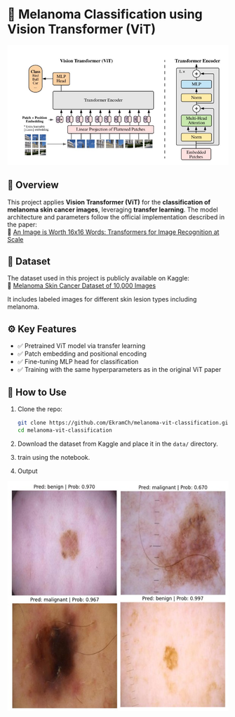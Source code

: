 
# 🧠 Melanoma Classification using Vision Transformer (ViT)

<p align="center">
  <img src="ViT.jpg" alt="Vision Transformer Architecture" width="700"/>
</p>

## 📌 Overview

This project applies **Vision Transformer (ViT)** for the **classification of melanoma skin cancer images**, leveraging **transfer learning**. The model architecture and parameters follow the official implementation described in the paper:  
📄 [An Image is Worth 16x16 Words: Transformers for Image Recognition at Scale](https://arxiv.org/pdf/2010.11929)

## 📂 Dataset

The dataset used in this project is publicly available on Kaggle:  
🔗 [Melanoma Skin Cancer Dataset of 10,000 Images](https://www.kaggle.com/datasets/hasnainjaved/melanoma-skin-cancer-dataset-of-10000-images)

It includes labeled images for different skin lesion types including melanoma.

## ⚙️ Key Features

- ✅ Pretrained ViT model via transfer learning  
- ✅ Patch embedding and positional encoding  
- ✅ Fine-tuning MLP head for classification  
- ✅ Training with the same hyperparameters as in the original ViT paper

## 🚀 How to Use

1. Clone the repo:
   ```bash
   git clone https://github.com/EkramCh/melanoma-vit-classification.git
   cd melanoma-vit-classification
   ```

2. Download the dataset from Kaggle and place it in the `data/` directory.

3. train using the notebook.
4. Output
   <p align="center">
  <img src="Melanoma_Results_samples.jpg" alt="Melanoma_Results_samples" width="700"/>
</p>
